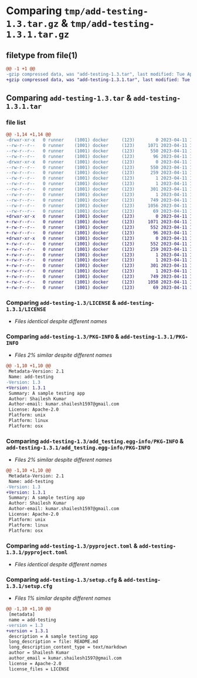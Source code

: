 # Comparing `tmp/add-testing-1.3.tar.gz` & `tmp/add-testing-1.3.1.tar.gz`

## filetype from file(1)

```diff
@@ -1 +1 @@
-gzip compressed data, was "add-testing-1.3.tar", last modified: Tue Apr 11 12:07:58 2023, max compression
+gzip compressed data, was "add-testing-1.3.1.tar", last modified: Tue Apr 11 11:20:52 2023, max compression
```

## Comparing `add-testing-1.3.tar` & `add-testing-1.3.1.tar`

### file list

```diff
@@ -1,14 +1,14 @@
-drwxr-xr-x   0 runner    (1001) docker     (123)        0 2023-04-11 12:07:58.165232 add-testing-1.3/
--rw-r--r--   0 runner    (1001) docker     (123)     1071 2023-04-11 12:07:50.000000 add-testing-1.3/LICENSE
--rw-r--r--   0 runner    (1001) docker     (123)      550 2023-04-11 12:07:58.165232 add-testing-1.3/PKG-INFO
--rw-r--r--   0 runner    (1001) docker     (123)       96 2023-04-11 12:07:50.000000 add-testing-1.3/README.md
-drwxr-xr-x   0 runner    (1001) docker     (123)        0 2023-04-11 12:07:58.165232 add-testing-1.3/add_testing.egg-info/
--rw-r--r--   0 runner    (1001) docker     (123)      550 2023-04-11 12:07:58.000000 add-testing-1.3/add_testing.egg-info/PKG-INFO
--rw-r--r--   0 runner    (1001) docker     (123)      259 2023-04-11 12:07:58.000000 add-testing-1.3/add_testing.egg-info/SOURCES.txt
--rw-r--r--   0 runner    (1001) docker     (123)        1 2023-04-11 12:07:58.000000 add-testing-1.3/add_testing.egg-info/dependency_links.txt
--rw-r--r--   0 runner    (1001) docker     (123)        1 2023-04-11 12:07:58.000000 add-testing-1.3/add_testing.egg-info/not-zip-safe
--rw-r--r--   0 runner    (1001) docker     (123)      301 2023-04-11 12:07:58.000000 add-testing-1.3/add_testing.egg-info/requires.txt
--rw-r--r--   0 runner    (1001) docker     (123)        1 2023-04-11 12:07:58.000000 add-testing-1.3/add_testing.egg-info/top_level.txt
--rw-r--r--   0 runner    (1001) docker     (123)      749 2023-04-11 12:07:50.000000 add-testing-1.3/pyproject.toml
--rw-r--r--   0 runner    (1001) docker     (123)     1056 2023-04-11 12:07:58.165232 add-testing-1.3/setup.cfg
--rw-r--r--   0 runner    (1001) docker     (123)       69 2023-04-11 12:07:50.000000 add-testing-1.3/setup.py
+drwxr-xr-x   0 runner    (1001) docker     (123)        0 2023-04-11 11:20:52.157169 add-testing-1.3.1/
+-rw-r--r--   0 runner    (1001) docker     (123)     1071 2023-04-11 11:20:43.000000 add-testing-1.3.1/LICENSE
+-rw-r--r--   0 runner    (1001) docker     (123)      552 2023-04-11 11:20:52.157169 add-testing-1.3.1/PKG-INFO
+-rw-r--r--   0 runner    (1001) docker     (123)       96 2023-04-11 11:20:43.000000 add-testing-1.3.1/README.md
+drwxr-xr-x   0 runner    (1001) docker     (123)        0 2023-04-11 11:20:52.157169 add-testing-1.3.1/add_testing.egg-info/
+-rw-r--r--   0 runner    (1001) docker     (123)      552 2023-04-11 11:20:52.000000 add-testing-1.3.1/add_testing.egg-info/PKG-INFO
+-rw-r--r--   0 runner    (1001) docker     (123)      259 2023-04-11 11:20:52.000000 add-testing-1.3.1/add_testing.egg-info/SOURCES.txt
+-rw-r--r--   0 runner    (1001) docker     (123)        1 2023-04-11 11:20:52.000000 add-testing-1.3.1/add_testing.egg-info/dependency_links.txt
+-rw-r--r--   0 runner    (1001) docker     (123)        1 2023-04-11 11:20:51.000000 add-testing-1.3.1/add_testing.egg-info/not-zip-safe
+-rw-r--r--   0 runner    (1001) docker     (123)      301 2023-04-11 11:20:52.000000 add-testing-1.3.1/add_testing.egg-info/requires.txt
+-rw-r--r--   0 runner    (1001) docker     (123)        1 2023-04-11 11:20:52.000000 add-testing-1.3.1/add_testing.egg-info/top_level.txt
+-rw-r--r--   0 runner    (1001) docker     (123)      749 2023-04-11 11:20:43.000000 add-testing-1.3.1/pyproject.toml
+-rw-r--r--   0 runner    (1001) docker     (123)     1058 2023-04-11 11:20:52.157169 add-testing-1.3.1/setup.cfg
+-rw-r--r--   0 runner    (1001) docker     (123)       69 2023-04-11 11:20:43.000000 add-testing-1.3.1/setup.py
```

### Comparing `add-testing-1.3/LICENSE` & `add-testing-1.3.1/LICENSE`

 * *Files identical despite different names*

### Comparing `add-testing-1.3/PKG-INFO` & `add-testing-1.3.1/PKG-INFO`

 * *Files 2% similar despite different names*

```diff
@@ -1,10 +1,10 @@
 Metadata-Version: 2.1
 Name: add-testing
-Version: 1.3
+Version: 1.3.1
 Summary: A sample testing app
 Author: Shailesh Kumar
 Author-email: kumar.shailesh1597@gmail.com
 License: Apache-2.0
 Platform: unix
 Platform: linux
 Platform: osx
```

### Comparing `add-testing-1.3/add_testing.egg-info/PKG-INFO` & `add-testing-1.3.1/add_testing.egg-info/PKG-INFO`

 * *Files 2% similar despite different names*

```diff
@@ -1,10 +1,10 @@
 Metadata-Version: 2.1
 Name: add-testing
-Version: 1.3
+Version: 1.3.1
 Summary: A sample testing app
 Author: Shailesh Kumar
 Author-email: kumar.shailesh1597@gmail.com
 License: Apache-2.0
 Platform: unix
 Platform: linux
 Platform: osx
```

### Comparing `add-testing-1.3/pyproject.toml` & `add-testing-1.3.1/pyproject.toml`

 * *Files identical despite different names*

### Comparing `add-testing-1.3/setup.cfg` & `add-testing-1.3.1/setup.cfg`

 * *Files 1% similar despite different names*

```diff
@@ -1,10 +1,10 @@
 [metadata]
 name = add-testing
-version = 1.3
+version = 1.3.1
 description = A sample testing app
 long_description = file: README.md
 long_description_content_type = text/markdown
 author = Shailesh Kumar
 author_email = kumar.shailesh1597@gmail.com
 license = Apache-2.0
 license_files = LICENSE
```

